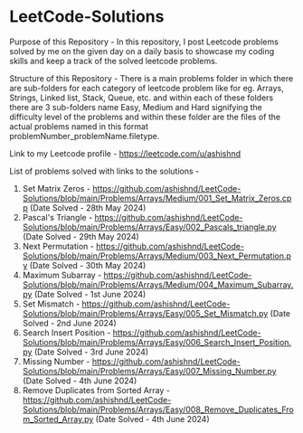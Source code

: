 # LeetCode-Solutions

Purpose of this Repository - 
In this repository, I post Leetcode problems solved by me on the given day on a daily basis to showcase my coding skills and keep a track of the solved leetcode problems.

Structure of this Repository - 
There is a main problems folder in which there are sub-folders for each category of leetcode problem like for eg. Arrays, Strings, Linked list, Stack, Queue, etc. and within each of these folders there are 3 sub-folders name Easy, Medium and Hard signifying the difficulty level of the problems and within these folder are the files of the actual problems named in this format problemNumber_problemName.filetype.

Link to my Leetcode profile - 
https://leetcode.com/u/ashishnd

List of problems solved with links to the solutions - 
1. Set Matrix Zeros - https://github.com/ashishnd/LeetCode-Solutions/blob/main/Problems/Arrays/Medium/001_Set_Matrix_Zeros.cpp (Date Solved - 28th May 2024)
2. Pascal's Triangle - https://github.com/ashishnd/LeetCode-Solutions/blob/main/Problems/Arrays/Easy/002_Pascals_triangle.py (Date Solved - 29th May 2024)
3. Next Permutation - https://github.com/ashishnd/LeetCode-Solutions/blob/main/Problems/Arrays/Medium/003_Next_Permutation.py (Date Solved - 30th May 2024)
4. Maximum Subarray - https://github.com/ashishnd/LeetCode-Solutions/blob/main/Problems/Arrays/Medium/004_Maximum_Subarray.py (Date Solved - 1st June 2024)
5. Set Mismatch - https://github.com/ashishnd/LeetCode-Solutions/blob/main/Problems/Arrays/Easy/005_Set_Mismatch.py (Date Solved - 2nd June 2024)
6. Search Insert Position - https://github.com/ashishnd/LeetCode-Solutions/blob/main/Problems/Arrays/Easy/006_Search_Insert_Position.py (Date Solved - 3rd June 2024)
7. Missing Number - https://github.com/ashishnd/LeetCode-Solutions/blob/main/Problems/Arrays/Easy/007_Missing_Number.py (Date Solved - 4th June 2024)
8. Remove Duplicates from Sorted Array - https://github.com/ashishnd/LeetCode-Solutions/blob/main/Problems/Arrays/Easy/008_Remove_Duplicates_From_Sorted_Array.py (Date Solved - 4th June 2024)
